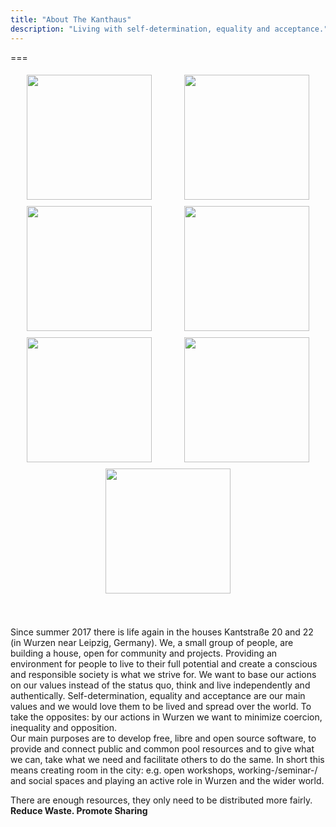```yaml
---
title: "About The Kanthaus"
description: "Living with self-determination, equality and acceptance."
---
```

===
<div style="display: flex; flex-wrap: wrap; justify-content: space-around;">
  <img src="/pics/2017festivalmeeting.jpg" />
  <img src="/pics/wurzenfront.jpg" />
  <img src="/pics/001.jpg" />
  <img src="/pics/002.jpg" />
  <img src="/pics/communalKino.jpg" />
  <img src="/pics/wuwitaKitchen.jpg" />
  <img src="/pics/005.jpg" />
</div>
<br></br>

Since summer 2017 there is life again in the houses Kantstraße 20 and 22 (in Wurzen near Leipzig, Germany). We, a small group of people, are building a house, open for community and projects. Providing an environment for people to live to their full potential and create a conscious and responsible society is what we strive for. We want to base our actions on our values instead of the status quo, think and live independently and authentically. Self-determination, equality and acceptance are our main values and we would love them to be lived and spread over the world. To take the opposites: by our actions in Wurzen we want to minimize coercion, inequality and opposition.  
Our main purposes are to develop free, libre and open source software, to provide and connect public and common pool resources and to give what we can, take what we need and facilitate others to do the same. In short this means creating room in the city: e.g. open workshops, working-/seminar-/ and social spaces and playing an active role in Wurzen and the wider world.

There are enough resources, they only need to be distributed more fairly.</br>
**Reduce Waste. Promote Sharing**

<style>
img {
  height: 200px;
  padding: 5px;
}
</style>
